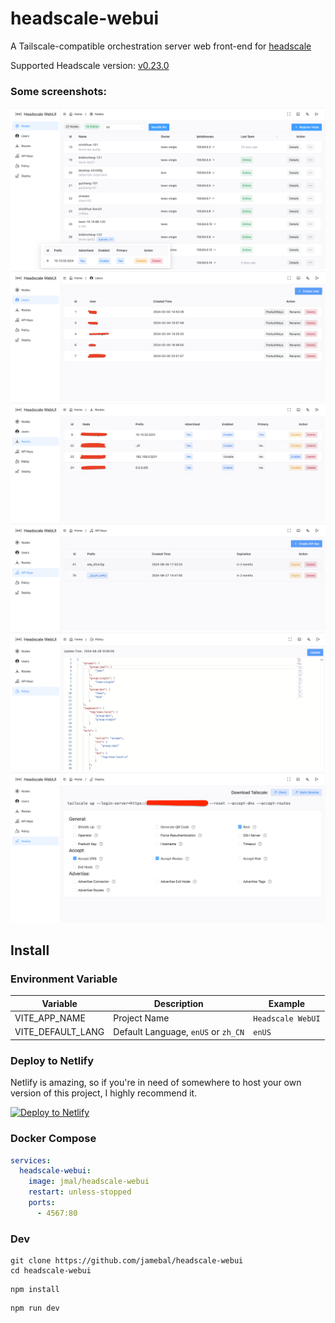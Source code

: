 # headscale-webui
A Tailscale-compatible orchestration server web front-end for [headscale](https://github.com/juanfont/headscale)

Supported Headscale version: [v0.23.0](https://github.com/juanfont/headscale/releases/tag/v0.23.0)

### Some screenshots:
![node.png](doc/node.png)
![user.png](doc/user.png)
![route.png](doc/route.png)
![apiKeys.png](doc/apiKeys.png)
![policy.png](doc/policy.png)
![deploy.png](doc/deploy.png)

## Install

### Environment Variable

| Variable | Description                  | Example           |
|----|------------------------------|-------------------|
| VITE_APP_NAME | Project Name                 | `Headscale WebUI` |
| VITE_DEFAULT_LANG | Default Language, `enUS` or `zh_CN` | `enUS`            |

### Deploy to Netlify
Netlify is amazing, so if you're in need of somewhere to host your own version of this project, I highly recommend it.

[![Deploy to Netlify](https://www.netlify.com/img/deploy/button.svg)](https://app.netlify.com/start/deploy?repository=https://github.com/jamebal/headscale-webui)

### Docker Compose

```yaml
services:
  headscale-webui:
    image: jmal/headscale-webui
    restart: unless-stopped
    ports:
      - 4567:80
```

### Dev

```shell
git clone https://github.com/jamebal/headscale-webui
cd headscale-webui
```

```shell
npm install
```
```
npm run dev
```
